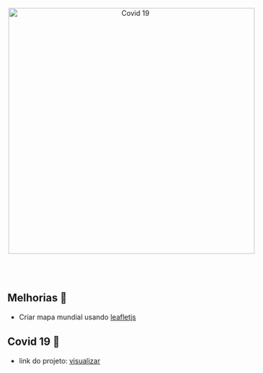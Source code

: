 <p align="center">
  <img width="500" src="https://covid.murilio.com.br/covid.jpg" alt="Covid 19" />
</p>



<br />
<br />

## Melhorias :wrench:
- Criar mapa mundial usando [leafletjs](https://leafletjs.com/examples/choropleth/#interactive-choropleth-map)

## Covid 19 :link:
- link do projeto: [visualizar](https://covid.murilio.com.br/)
